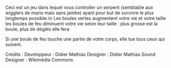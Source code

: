 Ceci est un jeu dans lequel vous controller un serpent (semblable aux wigglers de mario mais sans jambe) ayant pour but de survivre le plus longtemps possible.\n
Les boules vertes augmentent votre vie et votre taille
les boules de feu diminuent votre vie selon leur taille : plus grosse est la boule, plus de dégâts elle fera

Si une boule de feu touche une partie de votre corps, elle tue tous ceux qui suivent.


Crédits :
Developpeur : Didier Mathias
Designer : Didier Mathias
Sound Designer : Wikimédia Commons
